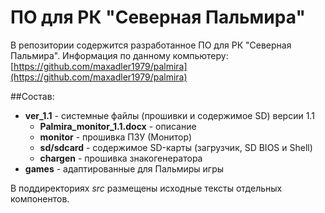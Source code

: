 # ПО для РК "Северная Пальмира"

В репозитории содержится разработанное ПО для РК "Северная Пальмира".
Информация по данному компьютеру: [https://github.com/maxadler1979/palmira](https://github.com/maxadler1979/palmira)

##Состав:

* **ver_1.1** - системные файлы (прошивки и содержимое SD) версии 1.1
  * **Palmira_monitor_1.1.docx** - описание
  * **monitor** - прошивка ПЗУ (Монитор)
  * **sd/sdcard** - содержимое SD-карты (загрузчик, SD BIOS и Shell)
  * **chargen** - прошивка знакогенератора
* **games** - адаптированные для Пальмиры игры

В поддиректориях *src* размещены исходные тексты отдельных компонентов.